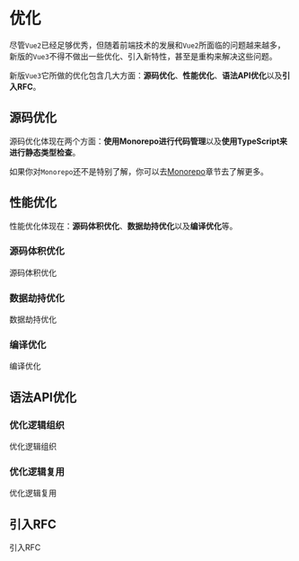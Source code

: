 # 优化

尽管`Vue2`已经足够优秀，但随着前端技术的发展和`Vue2`所面临的问题越来越多，新版的`Vue3`不得不做出一些优化、引入新特性，甚至是重构来解决这些问题。

新版`Vue3`它所做的优化包含几大方面：**源码优化**、**性能优化**、**语法API优化**以及**引入RFC**。

## 源码优化

源码优化体现在两个方面：**使用Monorepo进行代码管理**以及**使用TypeScript来进行静态类型检查**。

如果你对`Monorepo`还不是特别了解，你可以去[Monorepo](/vueNextAnalysis/monorepo/)章节去了解更多。


## 性能优化
性能优化体现在：**源码体积优化**、**数据劫持优化**以及**编译优化**等。

### 源码体积优化
源码体积优化
### 数据劫持优化
数据劫持优化
### 编译优化
编译优化

## 语法API优化

### 优化逻辑组织
优化逻辑组织
### 优化逻辑复用
优化逻辑复用

## 引入RFC
引入RFC